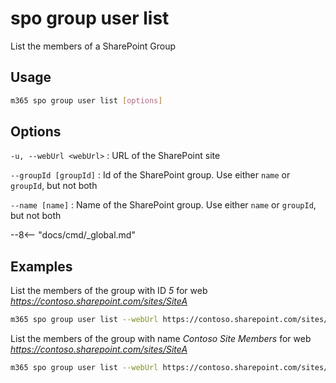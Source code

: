 # spo group user list

List the members of a SharePoint Group

## Usage

```sh
m365 spo group user list [options]
```

## Options

`-u, --webUrl <webUrl>`
: URL of the SharePoint site

`--groupId [groupId]`
: Id of the SharePoint group. Use either `name` or `groupId`, but not both

`--name [name]`
: Name of the SharePoint group. Use either `name` or `groupId`, but not both

--8<-- "docs/cmd/_global.md"

## Examples

List the members of the group with ID _5_ for web _https://contoso.sharepoint.com/sites/SiteA_

```sh
m365 spo group user list --webUrl https://contoso.sharepoint.com/sites/SiteA --groupId 5
```

List the members of the group with name _Contoso Site Members_ for web _https://contoso.sharepoint.com/sites/SiteA_

```sh
m365 spo group user list --webUrl https://contoso.sharepoint.com/sites/SiteA --name "Contoso Site Members"
```
